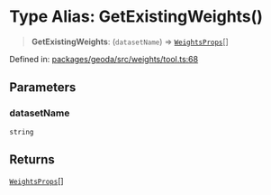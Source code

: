 # Type Alias: GetExistingWeights()

> **GetExistingWeights**: (`datasetName`) => [`WeightsProps`](WeightsProps.md)[]

Defined in: [packages/geoda/src/weights/tool.ts:68](https://github.com/GeoDaCenter/openassistant/blob/994a31d776db171047aa7cd650eb798b5317f644/packages/geoda/src/weights/tool.ts#L68)

## Parameters

### datasetName

`string`

## Returns

[`WeightsProps`](WeightsProps.md)[]
